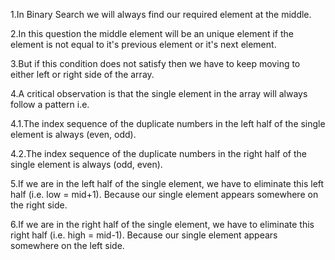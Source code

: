 <p>1.In Binary Search we will always find our required element at the middle.</p>
<p>2.In this question the middle element will be an unique element if the element is not equal to it's previous element or it's next element.</p>
<p>3.But if this condition does not satisfy then we have to keep moving to either left or right side of the array.</p>
<p>4.A critical observation is that the single element in the array will always follow a pattern i.e.     <p>4.1.The index sequence of the duplicate numbers in the left half of the single element is always (even, odd).</p>
<p>4.2.The index sequence of the duplicate numbers in the right half of the single element is always (odd, even).</p>
<p>5.If we are in the left half of the single element, we have to eliminate this left half (i.e. low = mid+1). Because our single element appears somewhere on the right side.</p>
<p>6.If we are in the right half of the single element, we have to eliminate this right half (i.e. high = mid-1). Because our single element appears somewhere on the left side.</p>
